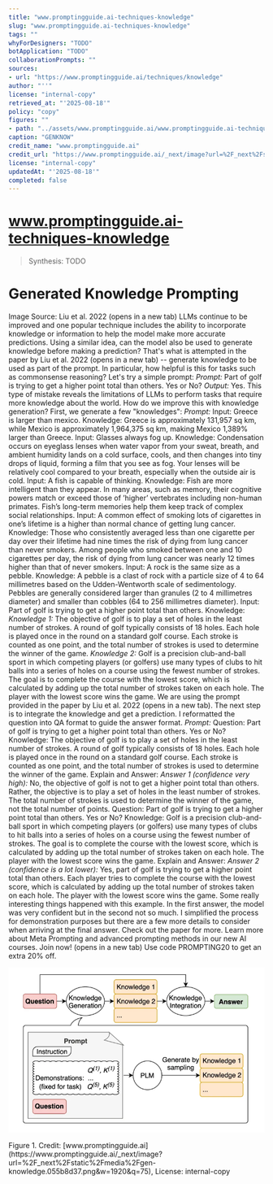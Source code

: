 ```yaml
---
title: "www.promptingguide.ai-techniques-knowledge"
slug: "www.promptingguide.ai-techniques-knowledge"
tags: ""
whyForDesigners: "TODO"
botApplication: "TODO"
collaborationPrompts: ""
sources:
- url: "https://www.promptingguide.ai/techniques/knowledge"
author: "''"
license: "internal-copy"
retrieved_at: "'2025-08-18'"
policy: "copy"
figures: ""
- path: "../assets/www.promptingguide.ai/www.promptingguide.ai-techniques-knowledge/9af6c7ff87aa.webp"
caption: "GENKNOW"
credit_name: "www.promptingguide.ai"
credit_url: "https://www.promptingguide.ai/_next/image?url=%2F_next%2Fstatic%2Fmedia%2Fgen-knowledge.055b8d37.png&w=1920&q=75"
license: "internal-copy"
updatedAt: "'2025-08-18'"
completed: false
---
```


# www.promptingguide.ai-techniques-knowledge

> Synthesis: TODO

# Generated Knowledge Prompting
Image Source: Liu et al. 2022 (opens in a new tab)
LLMs continue to be improved and one popular technique includes the ability to incorporate knowledge or information to help the model make more accurate predictions.
Using a similar idea, can the model also be used to generate knowledge before making a prediction? That's what is attempted in the paper by Liu et al. 2022 (opens in a new tab) -- generate knowledge to be used as part of the prompt. In particular, how helpful is this for tasks such as commonsense reasoning?
Let's try a simple prompt:
*Prompt:*
Part of golf is trying to get a higher point total than others. Yes or No?
*Output:*
Yes.
This type of mistake reveals the limitations of LLMs to perform tasks that require more knowledge about the world. How do we improve this with knowledge generation?
First, we generate a few "knowledges":
*Prompt:*
Input: Greece is larger than mexico.
Knowledge: Greece is approximately 131,957 sq km, while Mexico is approximately 1,964,375 sq km, making Mexico 1,389% larger than Greece.
Input: Glasses always fog up.
Knowledge: Condensation occurs on eyeglass lenses when water vapor from your sweat, breath, and ambient humidity lands on a cold surface, cools, and then changes into tiny drops of liquid, forming a film that you see as fog. Your lenses will be relatively cool compared to your breath, especially when the outside air is cold.
Input: A fish is capable of thinking.
Knowledge: Fish are more intelligent than they appear. In many areas, such as memory, their cognitive powers match or exceed those of ’higher’ vertebrates including non-human primates. Fish’s long-term memories help them keep track of complex social relationships.
Input: A common effect of smoking lots of cigarettes in one’s lifetime is a higher than normal chance of getting lung cancer.
Knowledge: Those who consistently averaged less than one cigarette per day over their lifetime had nine times the risk of dying from lung cancer than never smokers. Among people who smoked between one and 10 cigarettes per day, the risk of dying from lung cancer was nearly 12 times higher than that of never smokers.
Input: A rock is the same size as a pebble.
Knowledge: A pebble is a clast of rock with a particle size of 4 to 64 millimetres based on the Udden-Wentworth scale of sedimentology. Pebbles are generally considered larger than granules (2 to 4 millimetres diameter) and smaller than cobbles (64 to 256 millimetres diameter).
Input: Part of golf is trying to get a higher point total than others.
Knowledge:
*Knowledge 1:*
The objective of golf is to play a set of holes in the least number of strokes. A round of golf typically consists of 18 holes. Each hole is played once in the round on a standard golf course. Each stroke is counted as one point, and the total number of strokes is used to determine the winner of the game.
*Knowledge 2:*
Golf is a precision club-and-ball sport in which competing players (or golfers) use many types of clubs to hit balls into a series of holes on a course using the fewest number of strokes. The goal is to complete the course with the lowest score, which is calculated by adding up the total number of strokes taken on each hole. The player with the lowest score wins the game.
We are using the prompt provided in the paper by Liu et al. 2022 (opens in a new tab).
The next step is to integrate the knowledge and get a prediction. I reformatted the question into QA format to guide the answer format.
*Prompt:*
Question: Part of golf is trying to get a higher point total than others. Yes or No?
Knowledge: The objective of golf is to play a set of holes in the least number of strokes. A round of golf typically consists of 18 holes. Each hole is played once in the round on a standard golf course. Each stroke is counted as one point, and the total number of strokes is used to determine the winner of the game.
Explain and Answer:
*Answer 1 (confidence very high):*
No, the objective of golf is not to get a higher point total than others. Rather, the objective is to play a set of holes in the least number of strokes. The total number of strokes is used to determine the winner of the game, not the total number of points.
Question: Part of golf is trying to get a higher point total than others. Yes or No?
Knowledge: Golf is a precision club-and-ball sport in which competing players (or golfers) use many types of clubs to hit balls into a series of holes on a course using the fewest number of strokes. The goal is to complete the course with the lowest score, which is calculated by adding up the total number of strokes taken on each hole. The player with the lowest score wins the game.
Explain and Answer:
*Answer 2 (confidence is a lot lower):*
Yes, part of golf is trying to get a higher point total than others. Each player tries to complete the course with the lowest score, which is calculated by adding up the total number of strokes taken on each hole. The player with the lowest score wins the game.
Some really interesting things happened with this example. In the first answer, the model was very confident but in the second not so much. I simplified the process for demonstration purposes but there are a few more details to consider when arriving at the final answer. Check out the paper for more.
Learn more about Meta Prompting and advanced prompting methods in our new AI courses. Join now! (opens in a new tab) Use code PROMPTING20 to get an extra 20% off.

![GENKNOW](../assets/www.promptingguide.ai/www.promptingguide.ai-techniques-knowledge/9af6c7ff87aa.webp)
<figcaption>Figure 1. Credit: [www.promptingguide.ai](https://www.promptingguide.ai/_next/image?url=%2F_next%2Fstatic%2Fmedia%2Fgen-knowledge.055b8d37.png&w=1920&q=75), License: internal-copy</figcaption>
